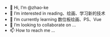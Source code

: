 - 👋 Hi, I’m @zhao-ke
- 👀 I’m interested in reading、绘画、学习新的技术
- 🌱 I’m currently learning 数位板绘画、PS、Vue
- 💞️ I’m looking to collaborate on ...
- 📫 How to reach me ...

<!---
zhao-guozheng/zhao-guozheng is a ✨ special ✨ repository because its `README.md` (this file) appears on your GitHub profile.
You can click the Preview link to take a look at your changes.
--->
